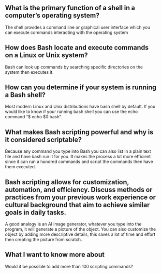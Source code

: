 ## What is the primary function of a shell in a computer’s operating system?
The shell provides a command line or graphical user interface which you can execute commands interacting with the operating system
## How does Bash locate and execute commands on a Linux or Unix system?
Bash can look up commands by searching specific directories on the system then executes it.
## How can you determine if your system is running a Bash shell?
Most modern Linux and Unix distributions have bash shell by default. If you would like to know if your running bash shell you can use the echo command “$ echo $0 bash”.
## What makes Bash scripting powerful and why is it considered scriptable?
Because any command you type into Bash you can also list in a plain text file and have bash run it for you. It makes the process a lot more efficient since it can run a hundred commands and script the commands then have them executed.
## Bash scripting allows for customization, automation, and efficiency. Discuss methods or practices from your previous work experience or cultural background that aim to achieve similar goals in daily tasks.
A good analogy is an AI image generator, whatever you type into the program, it will generate a picture of the object. You can also customize the object by adding more descriptive details, this saves a lot of time and effort then creating the picture from scratch.
## What I want to know more about
Would it be possible to add more than 100 scripting commands?
